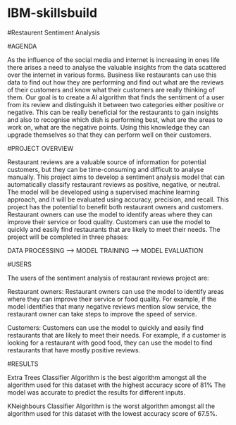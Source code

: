 # IBM-skillsbuild
#Restaurent Sentiment Analysis 

#AGENDA

As the influence of the social media and internet is increasing in ones life there arises a need to analyse the valuable insights from the data scattered over the internet in various forms. Business like restaurants can use this data to find out how they are performing and find out what are the reviews of their customers and know what their customers are really thinking of them. Our goal is to create a AI algorithm that finds the sentiment of a user from its review and distinguish it between two categories either positive or negative. This can be really beneficial for the restaurants to gain insights and also to recognise which dish is performing best, what are the areas to work on, what are the negative points. Using this knowledge they can upgrade themselves so that they can perform well on their customers.

#PROJECT OVERVIEW

Restaurant reviews are a valuable source of information for potential customers, but they can be time-consuming and difficult to analyse manually. This project aims to develop a sentiment analysis model that can automatically classify restaurant reviews as positive, negative, or neutral. The model will be developed using a supervised machine learning approach, and it will be evaluated using accuracy, precision, and recall. This project has the potential to benefit both restaurant owners and customers. Restaurant owners can use the model to identify areas where they can improve their service or food quality. Customers can use the model to quickly and easily find restaurants that are likely to meet their needs. The project will be completed in three phases:

DATA PROCESSING --> MODEL TRAINING --> MODEL EVALUATION

#USERS 

The users of the sentiment analysis of restaurant reviews project are:

Restaurant owners: Restaurant owners can use the model to identify areas where they can improve their service or food quality. For example, if the model identifies that many negative reviews mention slow service, the restaurant owner can take steps to improve the speed of service.

Customers: Customers can use the model to quickly and easily find restaurants that are likely to meet their needs. For example, if a customer is looking for a restaurant with good food, they can use the model to find restaurants that have mostly positive reviews.

#RESULTS

Extra Trees Classifier Algorithm is the best algorithm amongst all the algorithm used for this dataset with the highest accuracy score of 81%
The model was accurate to predict the results for different inputs.

KNeighbours Classifier Algorithm is the worst algorithm amongst all the algorithm used for this dataset with the lowest accuracy score of 67.5%.







